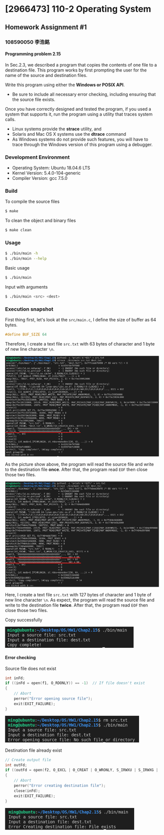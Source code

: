 # [2966473] 110-2 Operating System

## Homework Assignment #1

### 108590050 李浩銘

#### Programming problem 2.15

In Sec.2.3, we described a program that copies the contents of one file to a destination file. This program works by first prompting the user for the name of the source and destination files.  

Write this program using either the **Windows or POSIX API**.

- Be sure to include all necessary error checking, including ensuring that the source file exists.

Once you have correctly designed and tested the program, if you used a system that supports it, run the program using a utility that traces system calls. 
-  Linux systems provide the **strace** utility, and
- Solaris and Mac OS X systems use the **dtrace** command
- As Windows systems do not provide such features, you will have to trace through the Windows version of this program using a debugger.

### Development Environment
- Operating System: Ubuntu 18.04.6 LTS
- Kernel Version: 5.4.0-104-generic
- Compiler Version: gcc 7.5.0

### Build
To compile the source files
```bash
$ make
```

To clean the object and binary files
```bash
$ make clean
```

### Usage
```bash
$ ./bin/main -h
$ ./bin/main --help
```

Basic usage
```bash
$ ./bin/main
```

Input with arguments
```bash
$ ./bin/main <src> <dest>
```

### Execution snapshot
First thing first, let's look at the `src/main.c`, I define the size of buffer as 64 bytes.
```c
#define BUF_SIZE 64
```

Therefore, I create a text file `src.txt` with 63 bytes of character and 1 byte of new line character `\n`.

![img](./doc/strace1.png)

As the picture show above, the program will read the source file and write to the destination file **once**. After that, the program read `EOF` then close those two files.

![img](./doc/strace2.png)

Here, I create a text file `src.txt` with 127 bytes of character and 1 byte of new line character `\n`. As expect, the program will read the source file and write to the destination file **twice**. After that, the program read `EOF` then close those two files.

Copy successfully 

![img](./doc/simpleTest.png)


#### Error checking
Source file does not exist
```c
int inFd;
if ((inFd = open(f1, O_RDONLY)) == -1)  // If file doesn't exist
{   
    // Abort
    perror("Error opening source file");    
    exit(EXIT_FAILURE);
}
```
![img](./doc/errorCheck1.png)

Destination file already exist
```c
// Create output file
int outFd;
if ((outFd = open(f2, O_EXCL | O_CREAT | O_WRONLY, S_IRWXU | S_IRWXG | S_IRWXO)) == -1) // If file exists
{   
    // Abort
    perror("Error creating destination file");
    close(inFd);
    exit(EXIT_FAILURE);
}
```
![img](./doc/errorCheck2.png)